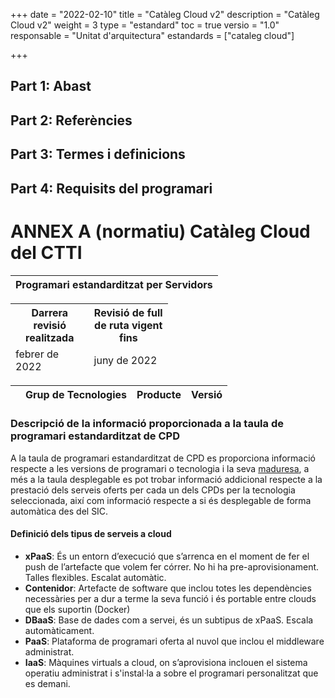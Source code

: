 +++
date        = "2022-02-10"
title       = "Catàleg Cloud v2"
description = "Catàleg Cloud v2"
weight		= 3
type = "estandard"
toc         = true
versio      = "1.0"
responsable = "Unitat d'arquitectura"
estandards =  ["cataleg cloud"]

+++
## Part 1: Abast

## Part 2: Referències 

## Part 3: Termes i definicions

## Part 4: Requisits del programari

# ANNEX A (normatiu) Catàleg Cloud del CTTI
<link rel="stylesheet" type="text/css" href="https://cdn.datatables.net/1.10.18/css/jquery.dataTables.min.css">
<link rel="stylesheet" type="text/css" href="https://cdn.datatables.net/responsive/2.2.2/css/responsive.dataTables.min.css">
<link rel="stylesheet" type="text/css" href="https://canigo.ctti.gencat.cat/drafts/catalegCloud/tableStyle.css">
<script type="text/javascript" language="javascript" src="https://code.jquery.com/jquery-3.3.1.js"></script>
<script type="text/javascript" language="javascript" src="https://cdn.datatables.net/1.10.18/js/jquery.dataTables.min.js"></script>
<script type="text/javascript" language="javascript" src="https://cdn.datatables.net/responsive/2.2.2/js/dataTables.responsive.min.js"></script>


<font size="20">
<table id="Titol_CPD" class="display" style="width:100%">
        <thead>
	    <tr>
            <th  colspan="8" align="center" style="font-weight:bold">Programari estandarditzat per Servidors</th>
        </tr>
 </thead>
</table>
</font>

<table id="Revisio" class="display" style="width:50%" align="center">
<thead>
<tr>
<th>Darrera revisió realitzada</th>
<th>Revisió de full de ruta vigent fins</th>
</tr>
<tr>
<td>febrer de 2022 </td>
<td>juny de 2022</td>
</tr>
</thead>
</table>

<table id="catalegCloud" class="display" style="width:100%">
        <thead>
            <tr>
                <th></th>
                <th>Grup de Tecnologies</th>
                <th>Producte</th>
                <th>Versió</th>
            </tr>
        </thead>
</table>

<script>
// Funció que dona format a la taula interna del Full de Ruta de CPD
function formatCPD(d) {
    // `d` is the original data object for the row
    return '<table cellpadding="7" cellspacing="1" style="padding-left:50px;border-collapse:collapse;width:100%">'+
        '<tr>'+
            '<th width="16%">CPD</th>'+
            '<th colspan="2" width="20%" align="center">CPD1</th>'+
            '<th colspan="2" width="20%" align="center">CPD2</th>'+
            '<th width="20%" align="center">CPD3</th>'+
            '<th width="20%" align="center">CPD4</th>'+
        '</tr>'+
        '<tr>'+
            '<th>Plataforma</th>'+
            '<th align="center">SwarmMe</th>'+
            '<th align="center">Kubernetes</th>'+
            '<th align="center">Kubernetes</th>'+
            '<th align="center">Openshift</th>'+
            '<th align="center">Openshift</th>'+
            '<th align="center">Openshift</th>'+
        '</tr>'+
        '<tr>'+
            '<th style="border: 1px solid rgb(165, 165, 165);">Cloud Privat</th>'+
            '<td align="center">'+d.cpd1swarm+'</td>'+
            '<td align="center">'+d.cpd1kubernetes+'</td>'+
            '<td align="center">'+d.cpd2kubernetes+'</td>'+
            '<td align="center">'+d.cpd2openshift+'</td>'+
            '<td align="center">'+d.cpd3openshift+'</td>'+
            '<td align="center">'+d.cpd4openshift+'</td>'+
        '</tr>'+        
	    '<tr>'+
            '<th>Imatges del Catàleg Cloud</th>'+
            '<td colspan="7">'+d.imatgescatalegcloud+'</td>'+
        '</tr>'+
        '<tr>'+
            '<th>Plataforma</th>'+
            '<th colspan="2">Compose</th>'+
            '<th colspan="2">IBM Cloud</th>'+
            '<th colspan="2">Azure</th>'+
        '</tr>'+
        '<tr>'+
            '<th style="border: 1px solid rgb(165, 165, 165);">Cloud Public</th>'+
            '<td colspan="2" style="border: 1px solid rgb(165, 165, 165);">'+d.compose+'</td>'+
            '<td colspan="2" style="border: 1px solid rgb(165, 165, 165);">'+d.ibmcloud+'</td>'+ 
            '<td colspan="2" style="border: 1px solid rgb(165, 165, 165);">'+d.azuregestionat+'</td>'+
        '</tr>'+
        '<tr>'+
	        '<th>   </th>'+
	        '<th colspan="7">   </th>'+
	    '</tr>'+
        '<tr>'+
            '<th>Observacions:</th>'+
            '<td colspan="7">'+d.observacions+'</td>'+
        '</tr>'+
    '</table>';
}
$(document).ready(function() {
    var taulaCatalegCloud = $('#catalegCloud').DataTable( {
    "columnDefs": [
        { "width": "10%", "targets": 0 }
    ],
    "paging": false,
	"info" : false,
	"ordering": false,
	"responsive": {
            details: false
    	},
    	"language":{
	        	"search" : "<strong>Cerca:</strong> ",
		        "infoEmpty": "No hi ha registres",
	        	"zeroRecords": "No s'han trobat registres"
        },
        "ajax": "../catalegCloud/catalegCloud.json",
        "columns": [
            {   "className":      'details-control',
                "orderable":      false,
                "data":           null,
                "defaultContent": '',
	            "width": "10%" },
            {   "data": "categoria",
	            "width": "30%" },
            {   "data": "producte", 
	            "className":      'intern',
	            "width": "30%" },
            {   "data": "versio",
                "className":      'intern',
	        "width": "80%" },
            
        ],
        "order": [[1, 'asc']],
           "initComplete": function () {
            this.api().columns().every( function (col_index) {
                var column = this;
                if (col_index !==1 && col_index !==2){
	                	$("<p>&nbsp;</p>").appendTo($(column.header()));
	                	return;
                }
                var select = $('<select><option value=""></option></select>')
                    .appendTo( $(column.header()) )
                    .on( 'change', function () {
                        var val = $.fn.dataTable.util.escapeRegex(
                            $(this).val()
                        ); 
                        column
                            .search( val ? '^'+val+'$' : '', true, false )
                            .draw();
                    } ); 
                column.data().unique().sort().each( function ( d, j ) {
                    select.append( '<option value="'+d+'">'+d+'</option>' )
                } );
            } );
        }
    });
     // Add event listener for opening and closing details
    $('#catalegCloud tbody').on('click', 'td.details-control', function () {
        var tr = $(this).closest('tr');
        var row = taulaCatalegCloud.row( tr );
        if ( row.child.isShown() ) {
            // This row is already open - close it
            row.child.hide();
            tr.removeClass('shown');
        }
        else {
            // Open this row
            row.child( formatCPD(row.data()) ).show();
            tr.addClass('shown');
        }
    });
});
</script>

### Descripció de la informació proporcionada a la taula de programari estandarditzat de CPD

A la taula de programari estandarditzat de CPD es proporciona informació respecte a les versions de programari o tecnologia i la seva <a href='{{<relref "#maduresa" >}}'>maduresa</a>, a més a la taula desplegable es pot trobar informació addicional respecte a la prestació dels serveis oferts per cada un dels CPDs per la tecnologia seleccionada, així com informació respecte a si és desplegable de forma automàtica des del SIC.

#### Definició dels tipus de serveis a cloud

- **xPaaS**: És un entorn d’execució que s’arrenca en el moment de fer el push de l’artefacte que volem fer córrer. No hi ha pre-aprovisionament. Talles flexibles. Escalat automàtic.
- **Contenidor**: Artefacte de software que inclou totes les dependències necessàries per a dur a terme la seva funció i és portable entre clouds que els suportin (Docker)
- **DBaaS**: Base de dades com a servei, és un subtipus de xPaaS. Escala automàticament.
- **PaaS**: Plataforma de programari oferta al nuvol que inclou el middleware administrat.
- **IaaS**: Màquines virtuals a cloud, on s’aprovisiona inclouen el sistema operatiu administrat i s'instal·la a sobre el programari personalitzat que es demani.
